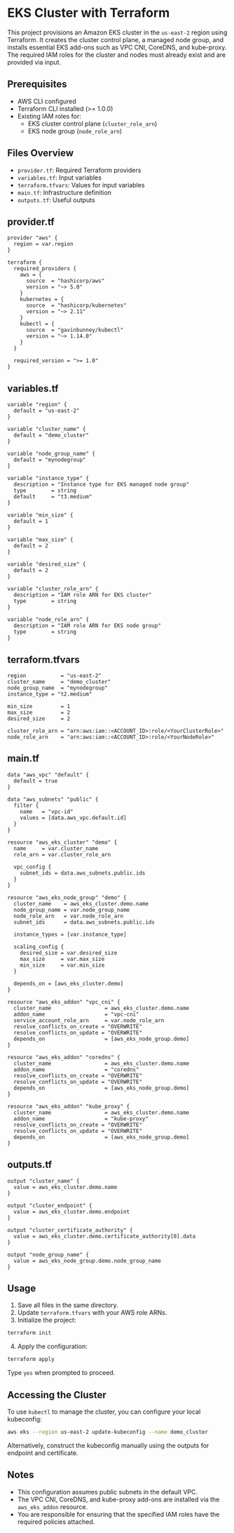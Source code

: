 
# EKS Cluster with Terraform

This project provisions an Amazon EKS cluster in the `us-east-2` region using Terraform. It creates the cluster control plane, a managed node group, and installs essential EKS add-ons such as VPC CNI, CoreDNS, and kube-proxy. The required IAM roles for the cluster and nodes must already exist and are provided via input.

## Prerequisites

- AWS CLI configured
- Terraform CLI installed (>= 1.0.0)
- Existing IAM roles for:
  - EKS cluster control plane (`cluster_role_arn`)
  - EKS node group (`node_role_arn`)

## Files Overview

- `provider.tf`: Required Terraform providers
- `variables.tf`: Input variables
- `terraform.tfvars`: Values for input variables
- `main.tf`: Infrastructure definition
- `outputs.tf`: Useful outputs


## provider.tf

```hcl
provider "aws" {
  region = var.region
}

terraform {
  required_providers {
    aws = {
      source  = "hashicorp/aws"
      version = "~> 5.0"
    }
    kubernetes = {
      source  = "hashicorp/kubernetes"
      version = "~> 2.11"
    }
    kubectl = {
      source  = "gavinbunney/kubectl"
      version = "~> 1.14.0"
    }
  }

  required_version = ">= 1.0"
}
```

## variables.tf

```hcl
variable "region" {
  default = "us-east-2"
}

variable "cluster_name" {
  default = "demo_cluster"
}

variable "node_group_name" {
  default = "mynodegroup"
}

variable "instance_type" {
  description = "Instance type for EKS managed node group"
  type        = string
  default     = "t3.medium"
}

variable "min_size" {
  default = 1
}

variable "max_size" {
  default = 2
}

variable "desired_size" {
  default = 2
}

variable "cluster_role_arn" {
  description = "IAM role ARN for EKS cluster"
  type        = string
}

variable "node_role_arn" {
  description = "IAM role ARN for EKS node group"
  type        = string
}
```


## terraform.tfvars

```hcl
region           = "us-east-2"
cluster_name     = "demo_cluster"
node_group_name  = "mynodegroup"
instance_type = "t2.medium"

min_size         = 1
max_size         = 2
desired_size     = 2

cluster_role_arn = "arn:aws:iam::<ACCOUNT_ID>:role/<YourClusterRole>"
node_role_arn    = "arn:aws:iam::<ACCOUNT_ID>:role/<YourNodeRole>"
```

## main.tf

```hcl
data "aws_vpc" "default" {
  default = true
}

data "aws_subnets" "public" {
  filter {
    name   = "vpc-id"
    values = [data.aws_vpc.default.id]
  }
}

resource "aws_eks_cluster" "demo" {
  name     = var.cluster_name
  role_arn = var.cluster_role_arn
  
  vpc_config {
    subnet_ids = data.aws_subnets.public.ids
  }
}

resource "aws_eks_node_group" "demo" {
  cluster_name    = aws_eks_cluster.demo.name
  node_group_name = var.node_group_name
  node_role_arn   = var.node_role_arn
  subnet_ids      = data.aws_subnets.public.ids

  instance_types = [var.instance_type]

  scaling_config {
    desired_size = var.desired_size
    max_size     = var.max_size
    min_size     = var.min_size
  }

  depends_on = [aws_eks_cluster.demo]
}

resource "aws_eks_addon" "vpc_cni" {
  cluster_name                 = aws_eks_cluster.demo.name
  addon_name                   = "vpc-cni"
  service_account_role_arn     = var.node_role_arn
  resolve_conflicts_on_create = "OVERWRITE"
  resolve_conflicts_on_update = "OVERWRITE"
  depends_on                   = [aws_eks_node_group.demo]
}

resource "aws_eks_addon" "coredns" {
  cluster_name                 = aws_eks_cluster.demo.name
  addon_name                   = "coredns"
  resolve_conflicts_on_create = "OVERWRITE"
  resolve_conflicts_on_update = "OVERWRITE"
  depends_on                   = [aws_eks_node_group.demo]
}

resource "aws_eks_addon" "kube_proxy" {
  cluster_name                 = aws_eks_cluster.demo.name
  addon_name                   = "kube-proxy"
  resolve_conflicts_on_create = "OVERWRITE"
  resolve_conflicts_on_update = "OVERWRITE"
  depends_on                   = [aws_eks_node_group.demo]
}
```

## outputs.tf

```hcl
output "cluster_name" {
  value = aws_eks_cluster.demo.name
}

output "cluster_endpoint" {
  value = aws_eks_cluster.demo.endpoint
}

output "cluster_certificate_authority" {
  value = aws_eks_cluster.demo.certificate_authority[0].data
}

output "node_group_name" {
  value = aws_eks_node_group.demo.node_group_name
}
```
## Usage

1. Save all files in the same directory.
2. Update `terraform.tfvars` with your AWS role ARNs.
3. Initialize the project:

```bash
terraform init
```

4. Apply the configuration:

```bash
terraform apply
```

Type `yes` when prompted to proceed.

##

## Accessing the Cluster

To use `kubectl` to manage the cluster, you can configure your local kubeconfig:

```bash
aws eks --region us-east-2 update-kubeconfig --name demo_cluster
```

Alternatively, construct the kubeconfig manually using the outputs for endpoint and certificate.

##

## Notes

* This configuration assumes public subnets in the default VPC.
* The VPC CNI, CoreDNS, and kube-proxy add-ons are installed via the `aws_eks_addon` resource.
* You are responsible for ensuring that the specified IAM roles have the required policies attached.
